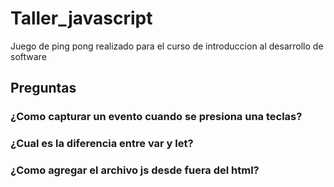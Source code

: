# Taller_javascript
Juego de ping pong realizado para el curso de introduccion al desarrollo de software

## Preguntas

### ¿Como capturar un evento cuando se presiona una teclas?
### ¿Cual es la diferencia entre var y let?
### ¿Como agregar el archivo js desde fuera del html?

